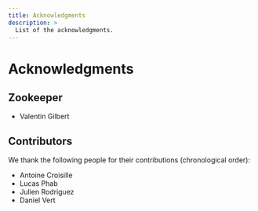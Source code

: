 ```yaml
---
title: Acknowledgments
description: >
  List of the acknowledgments.
---
```

# Acknowledgments

## Zookeeper

- Valentin Gilbert

## Contributors

We thank the following people for their contributions (chronological order):  
- Antoine Croisille  
- Lucas Phab  
- Julien Rodriguez  
- Daniel Vert  

